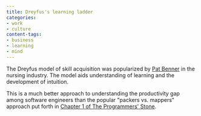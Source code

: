 ```yaml
---
title: Dreyfus's learning ladder
categories:
- work
- culture
content-tags:
- business
- learning
- mind
---
```


The Dreyfus model of skill acquisition was popularized by [Pat Benner][1] in the nursing industry.  The model aids understanding of learning and the development of intuition.

This is a much better approach to understanding the productivity gap among software engineers than the popular "packers vs. mappers" approach put forth in [Chapter 1 of The Programmers' Stone][2].

   [1]: http://www.amazon.com/exec/obidos/ASIN/0130325228/phobia-20/
   [2]: http://the-programmers-stone.com/the-original-talks/day-1-thinking-about-thinking/
